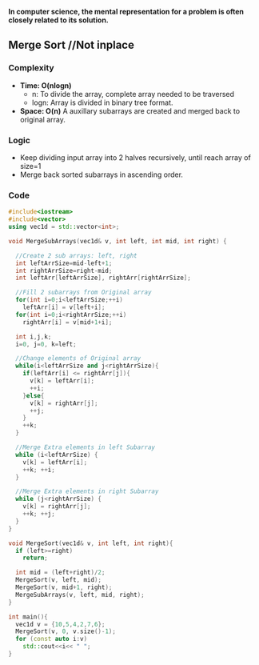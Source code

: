 **In computer science, the mental representation for a problem is often closely related to its solution.**

## Merge Sort //Not inplace
### Complexity
  - **Time: O(nlogn)**
    - n: To divide the array, complete array needed to be traversed
    - logn: Array is divided in binary tree format.
  - **Space: O(n)** A auxillary subarrays are created and merged back to original array.
### Logic
  - Keep dividing input array into 2 halves recursively, until reach array of size=1
  - Merge back sorted subarrays in ascending order.  
### Code
```c++
#include<iostream>
#include<vector>
using vec1d = std::vector<int>;

void MergeSubArrays(vec1d& v, int left, int mid, int right) {

  //Create 2 sub arrays: left, right
  int leftArrSize=mid-left+1;
  int rightArrSize=right-mid;
  int leftArr[leftArrSize], rightArr[rightArrSize];

  //Fill 2 subarrays from Original array
  for(int i=0;i<leftArrSize;++i)
    leftArr[i] = v[left+i];
  for(int i=0;i<rightArrSize;++i)
    rightArr[i] = v[mid+1+i];

  int i,j,k;
  i=0, j=0, k=left;

  //Change elements of Original array
  while(i<leftArrSize and j<rightArrSize){
    if(leftArr[i] <= rightArr[j]){
      v[k] = leftArr[i];
      ++i;
    }else{
      v[k] = rightArr[j];
      ++j;
    }
    ++k;
  }

  //Merge Extra elements in left Subarray
  while (i<leftArrSize) {
    v[k] = leftArr[i];
    ++k; ++i;
  }

  //Merge Extra elements in right Subarray
  while (j<rightArrSize) {
    v[k] = rightArr[j];
    ++k; ++j;
  }
}

void MergeSort(vec1d& v, int left, int right){
  if (left>=right)
    return;

  int mid = (left+right)/2;
  MergeSort(v, left, mid);
  MergeSort(v, mid+1, right);
  MergeSubArrays(v, left, mid, right);
}

int main(){
  vec1d v = {10,5,4,2,7,6};
  MergeSort(v, 0, v.size()-1);
  for (const auto i:v)
    std::cout<<i<< " ";
}
```
